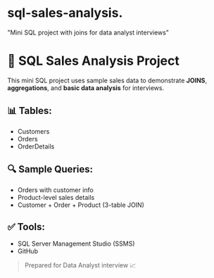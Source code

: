 # sql-sales-analysis.
"Mini SQL project with joins for data analyst interviews"
# 🧾 SQL Sales Analysis Project

This mini SQL project uses sample sales data to demonstrate **JOINS**, **aggregations**, and **basic data analysis** for interviews.

## 📊 Tables:
- Customers
- Orders
- OrderDetails

## 🔍 Sample Queries:
- Orders with customer info
- Product-level sales details
- Customer + Order + Product (3-table JOIN)

## ✅ Tools:
- SQL Server Management Studio (SSMS)
- GitHub

> Prepared for Data Analyst interview 📈
